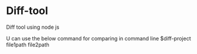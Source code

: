 # Diff-tool
Diff tool using node js

U can use the below command for comparing in command line
$diff-project file1path file2path
